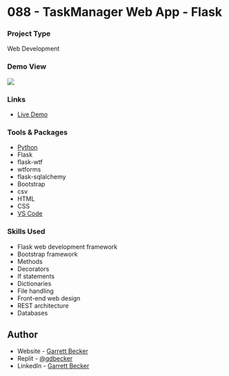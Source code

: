 # 088 - TaskManager Web App - Flask



### Project Type

Web Development

### Demo View

![](./)

### Links

- [Live Demo]()

### Tools & Packages

- [Python](https://www.python.org)
- Flask
- flask-wtf
- wtforms
- flask-sqlalchemy
- Bootstrap
- csv
- HTML
- CSS
- [VS Code](https://code.visualstudio.com)

### Skills Used

- Flask web development framework
- Bootstrap framework
- Methods
- Decorators
- If statements
- Dictionaries
- File handling
- Front-end web design
- REST architecture
- Databases

## Author

- Website - [Garrett Becker]()
- Replit - [@gdbecker](https://replit.com/@gdbecker)
- LinkedIn - [Garrett Becker](https://www.linkedin.com/in/garrett-becker-923b4a106/)